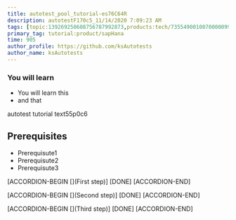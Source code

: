 ```yaml
---
title: autotest_pool_tutorial-es76C64R
description: autotestF170c5_11/14/2020 7:09:23 AM
tags: [topic:139269250608756787992873,products:tech/73554900100700000996,tutorial:experience/advanced]
primary_tag: tutorial:product/sapHana
time: 905
author_profile: https://github.com/ksAutotests
author_name: ksAutotests
---
```

### You will learn
- You will learn this
- and that

autotest tutorial text55p0c6

## Prerequisites
- Prerequisute1
- Prerequisute2
- Prerequisute3

[ACCORDION-BEGIN [](First step)]
[DONE]
[ACCORDION-END]

[ACCORDION-BEGIN [](Second step)]
[DONE]
[ACCORDION-END]

[ACCORDION-BEGIN [](Third step)]
[DONE]
[ACCORDION-END]

